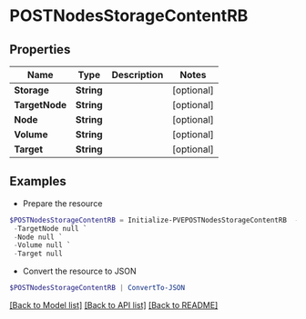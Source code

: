 # POSTNodesStorageContentRB
## Properties

Name | Type | Description | Notes
------------ | ------------- | ------------- | -------------
**Storage** | **String** |  | [optional] 
**TargetNode** | **String** |  | [optional] 
**Node** | **String** |  | [optional] 
**Volume** | **String** |  | [optional] 
**Target** | **String** |  | [optional] 

## Examples

- Prepare the resource
```powershell
$POSTNodesStorageContentRB = Initialize-PVEPOSTNodesStorageContentRB  -Storage null `
 -TargetNode null `
 -Node null `
 -Volume null `
 -Target null
```

- Convert the resource to JSON
```powershell
$POSTNodesStorageContentRB | ConvertTo-JSON
```

[[Back to Model list]](../README.md#documentation-for-models) [[Back to API list]](../README.md#documentation-for-api-endpoints) [[Back to README]](../README.md)

